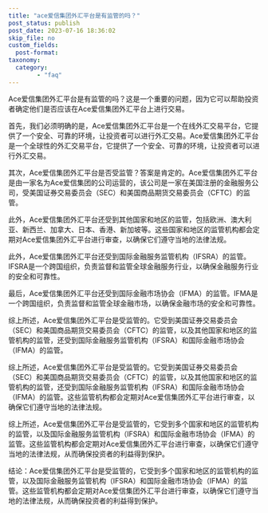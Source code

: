 ```yaml
---
title: "ace爱信集团外汇平台是有监管的吗？"
post_status: publish
post_date: 2023-07-16 18:36:02
skip_file: no
custom_fields: 
  post-format: 
taxonomy:
  category:
        - "faq"
---
```


Ace爱信集团外汇平台是有监管的吗？这是一个重要的问题，因为它可以帮助投资者确定他们是否应该在Ace爱信集团外汇平台上进行交易。

首先，我们必须明确的是，Ace爱信集团外汇平台是一个在线外汇交易平台，它提供了一个安全、可靠的环境，让投资者可以进行外汇交易。Ace爱信集团外汇平台是一个全球性的外汇交易平台，它提供了一个安全、可靠的环境，让投资者可以进行外汇交易。

其次，Ace爱信集团外汇平台是否受监管？答案是肯定的。Ace爱信集团外汇平台是由一家名为Ace爱信集团的公司运营的，该公司是一家在美国注册的金融服务公司，受美国证券交易委员会（SEC）和美国商品期货交易委员会（CFTC）的监管。

此外，Ace爱信集团外汇平台还受到其他国家和地区的监管，包括欧洲、澳大利亚、新西兰、加拿大、日本、香港、新加坡等。这些国家和地区的监管机构都会定期对Ace爱信集团外汇平台进行审查，以确保它们遵守当地的法律法规。

此外，Ace爱信集团外汇平台还受到国际金融服务监管机构（IFSRA）的监管。IFSRA是一个跨国组织，负责监督和监管全球金融服务行业，以确保金融服务行业的安全和可靠性。

最后，Ace爱信集团外汇平台还受到国际金融市场协会（IFMA）的监管。IFMA是一个跨国组织，负责监督和监管全球金融市场，以确保金融市场的安全和可靠性。

综上所述，Ace爱信集团外汇平台是受监管的。它受到美国证券交易委员会（SEC）和美国商品期货交易委员会（CFTC）的监管，以及其他国家和地区的监管机构的监管，还受到国际金融服务监管机构（IFSRA）和国际金融市场协会（IFMA）的监管。

综上所述，Ace爱信集团外汇平台是受监管的。它受到美国证券交易委员会（SEC）和美国商品期货交易委员会（CFTC）的监管，以及其他国家和地区的监管机构的监管，还受到国际金融服务监管机构（IFSRA）和国际金融市场协会（IFMA）的监管。这些监管机构都会定期对Ace爱信集团外汇平台进行审查，以确保它们遵守当地的法律法规。

综上所述，Ace爱信集团外汇平台是受监管的，它受到多个国家和地区的监管机构的监管，以及国际金融服务监管机构（IFSRA）和国际金融市场协会（IFMA）的监管。这些监管机构都会定期对Ace爱信集团外汇平台进行审查，以确保它们遵守当地的法律法规，从而确保投资者的利益得到保护。

结论：Ace爱信集团外汇平台是受监管的，它受到多个国家和地区的监管机构的监管，以及国际金融服务监管机构（IFSRA）和国际金融市场协会（IFMA）的监管。这些监管机构都会定期对Ace爱信集团外汇平台进行审查，以确保它们遵守当地的法律法规，从而确保投资者的利益得到保护。
